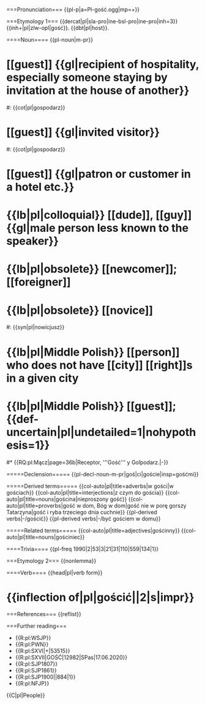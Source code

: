 
===Pronunciation===
{{pl-p|a=Pl-gość.ogg|mp=+}}

===Etymology 1===
{{dercat|pl|sla-pro|ine-bsl-pro|ine-pro|inh=3}}
{{inh+|pl|zlw-opl|gość}}. {{dbt|pl|host}}.

====Noun====
{{pl-noun|m-pr}}

# [[guest]] {{gl|recipient of hospitality, especially someone staying by invitation at the house of another}}
#: {{cot|pl|gospodarz}}
# [[guest]] {{gl|invited visitor}}
#: {{cot|pl|gospodarz}}
# [[guest]] {{gl|patron or customer in a hotel etc.}}
# {{lb|pl|colloquial}} [[dude]], [[guy]] {{gl|male person less known to the speaker}}
# {{lb|pl|obsolete}} [[newcomer]]; [[foreigner]]
# {{lb|pl|obsolete}} [[novice]]
#: {{syn|pl|nowicjusz}}
# {{lb|pl|Middle Polish}} [[person]] who does not have [[city]] [[right]]s in a given city
# {{lb|pl|Middle Polish}} [[guest]]; {{def-uncertain|pl|undetailed=1|nohypothesis=1}}
#* {{RQ:pl:Mącz|page=36b|Receptor, '''Gość''' y Goſpodarz.|-}}

=====Declension=====
{{pl-decl-noun-m-pr|goś|ci|goście|insp=gośćmi}}

=====Derived terms=====
{{col-auto|pl|title=adverbs|w gości|w gościach}}
{{col-auto|pl|title=interjections|z czym do gościa}}
{{col-auto|pl|title=nouns|gościna|nieproszony gość}}
{{col-auto|pl|title=proverbs|gość w dom, Bóg w dom|gość nie w porę gorszy Tatarzyna|gość i ryba trzeciego dnia cuchnie}}
{{pl-derived verbs|-/gościć}}
{{pl-derived verbs|-/być gościem w domu}}

=====Related terms=====
{{col-auto|pl|title=adjectives|gościnny}}
{{col-auto|pl|title=nouns|gościniec}}

====Trivia====
{{pl-freq 1990|2|53|3|21|31|110|559|134|1}}

===Etymology 2===
{{nonlemma}}

====Verb====
{{head|pl|verb form}}

# {{inflection of|pl|gościć||2|s|impr}}

===References===
{{reflist}}

===Further reading===
* {{R:pl:WSJP}}
* {{R:pl:PWN}}
* {{R:pl:SXVI|+|53515}}
* {{R:pl:SXVII|GOŚĆ|12982|SPas|17.06.2020}}
* {{R:pl:SJP1807}}
* {{R:pl:SJP1861}}
* {{R:pl:SJP1900||884|1}}
* {{R:pl:NFJP}}

{{C|pl|People}}

